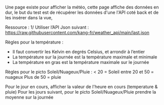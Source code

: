 Une page existe pour afficher la météo, cette page affiche des données en dur,
le but du test est de récupérer les données d'une l'API coté back et de les insérer dans la vue,

Ressource :
1/ Utiliser l’API Json suivant :
https://raw.githubusercontent.com/kang-fr/weather_api/main/last.json

Règles pour la température :
- Il faut convertir les Kelvin en degrés Celsius, et arrondir à l’entier
- La température sur la journée est la température maximale et minimale
- La température en gras est la température maximale sur le journée

Règles pour le picto Soleil/Nuageux/Pluie :
< 20 = Soleil
entre 20 et 50 = nuageux
Plus de 50 = pluie

Pour le jour en cours, afficher la valeur de l'heure en cours (temperature & pluie)
Pour les jours suivant, pour le picto Soleil/Nuageux/Pluie prendre la moyenne sur la journée
